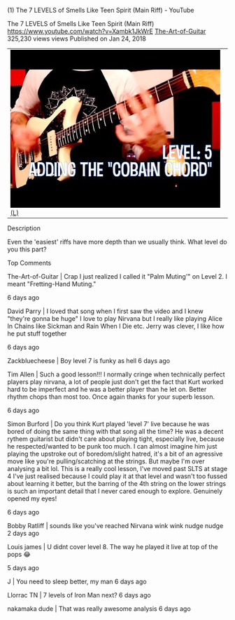 (1) The 7 LEVELS of Smells Like Teen Spirit (Main Riff) - YouTube

The 7 LEVELS of Smells Like Teen Spirit (Main Riff)
https://www.youtube.com/watch?v=Xambk1JkWrE
[The-Art-of-Guitar](https://www.youtube.com/channel/UCXdG2bTITo_9dH0heqkXlDQ)
325,230 views views
Published on Jan 24, 2018

|     |
| --- |
| ![hqdefault.jpg](../_resources/0ab44c37e22d3e33f74eba389c9542f8.jpg)[(L)](https://www.youtube.com/watch?v=Xambk1JkWrE) |

Description

Even the 'easiest' riffs have more depth than we usually think. What level do you this part?

Top Comments

The-Art-of-Guitar  | Crap I just realized I called it "Palm Muting'" on Level 2. I meant "Fretting-Hand Muting."

6 days ago

David Parry  | I loved that song when I first saw the video and I knew "they're gonna be huge" I love to play Nirvana but I really like playing Alice In Chains like Sickman and Rain When I Die etc. Jerry was clever, I like how he put stuff together

6 days ago

Zackbluecheese  | Boy level 7 is funky as hell
6 days ago

Tim Allen  | Such a good lesson!!! I normally cringe when technically perfect players play nirvana, a lot of people just don't get the fact that Kurt worked hard to be imperfect and he was a better player than he let on. Better rhythm chops than most too. Once again thanks for your superb lesson.

6 days ago

Simon Burford  | Do you think Kurt played 'level 7' live because he was bored of doing the same thing with that song all the time? He was a decent rythem guitarist but didn't care about playing tight, especially live, because he respected/wanted to be punk too much. I can almost imagine him just playing the upstroke out of boredom/slight hatred, it's a bit of an agressive move like you're pulling/scatching at the strings. But maybe I'm over analysing a bit lol. This is a really cool lesson, I've moved past SLTS at stage 4 I've just realised because I could play it at that level and wasn't too fussed about learning it better, but the barring of the 4th string on the lower strings is such an important detail that I never cared enough to explore. Genuinely opened my eyes!

6 days ago

Bobby Ratliff  | sounds like you've reached Nirvana wink wink nudge nudge
2 days ago

Louis james  | U didnt cover level 8. The way he played it live at top of the pops 😂

5 days ago

J  | You need to sleep better, my man
6 days ago

Llorrac TN  | 7 levels of Iron Man next?
6 days ago

nakamaka dude  | That was really awesome analysis
6 days ago